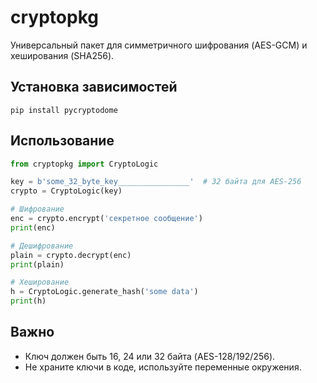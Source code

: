 # cryptopkg

Универсальный пакет для симметричного шифрования (AES-GCM) и хеширования (SHA256).

## Установка зависимостей

```
pip install pycryptodome
```

## Использование

```python
from cryptopkg import CryptoLogic

key = b'some_32_byte_key________________'  # 32 байта для AES-256
crypto = CryptoLogic(key)

# Шифрование
enc = crypto.encrypt('секретное сообщение')
print(enc)

# Дешифрование
plain = crypto.decrypt(enc)
print(plain)

# Хеширование
h = CryptoLogic.generate_hash('some data')
print(h)
```

## Важно
- Ключ должен быть 16, 24 или 32 байта (AES-128/192/256).
- Не храните ключи в коде, используйте переменные окружения.
